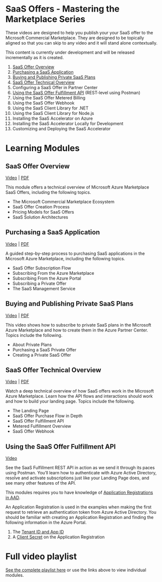 # SaaS Offers - Mastering the Marketplace Series

These videos are designed to help you publish your your SaaS offer to the Microsoft Commercial Marketplace. They are designed to be topically aligned so that you can skip to any video and it will stand alone contextually.

This content is currently under development and will be released incrementally as it is created.

1. [SaaS Offer Overview](#saas-offer-overview)
1. [Purchasing a SaaS Application](#purchasing-a-saas-application)
1. [Buying and Publishing Private SaaS Plans](#buying-and-publishing-private-saas-plans)
1. [SaaS Offer Technical Overview](#saas-offer-technical-overview)
1. Configuring a SaaS Offer in Partner Center
1. [Using the SaaS Offer Fulfillment API](#using-the-saas-offer-fulfillment-api) (REST-level using Postman)
1. Using the SaaS Offer Metered Billing
1. Using the SaaS Offer Webhook
1. Using the SaaS Client Library for .NET
1. Using the SaaS Client Library for Node.js
1. Installing the SaaS Accelerator on Azure
1. Installing the SaaS Accelerator Locally for Development
1. Customizing and Deploying the SaaS Accelerator

# Learning Modules

## SaaS Offer Overview

[Video](https://www.youtube.com/watch?v=9PCTioPbI8M&list=PLmsFUfdnGr3wWUaB-QkSaQRHBNYKZj5PM) | [PDF](./pdfs/01-SaaS-Offer-Overview.pdf)

This module offers a technical overview of Microsoft Azure Marketplace SaaS Offers, including the following topics. 

 - The Microsoft Commercial Marketplace Ecosystem​
 - SaaS Offer Creation Process​
 - ​Pricing Models for SaaS Offers​ 
 - SaaS Solution Architectures 


## Purchasing a SaaS Application

[Video](https://www.youtube.com/watch?v=F1DHF3OYiUI&list=PLmsFUfdnGr3wWUaB-QkSaQRHBNYKZj5PM) | [PDF](./pdfs/02-Purchasing-a-SaaS-Application/pdf)

A guided step-by-step process to purchasing SaaS applications in the Microsoft Azure Marketplace, including the following topics. 

- SaaS Offer Subscription Flow​ 
- Subscribing From the Azure Marketplace​ 
- Subscribing From the Azure Portal​ 
- Subscribing a Private Offer​ 
- The SaaS Management Service

## Buying and Publishing Private SaaS Plans

[Video](https://www.youtube.com/watch?v=RFYybqyyy-c&list=PLmsFUfdnGr3wWUaB-QkSaQRHBNYKZj5PM) | [PDF](./pdfs/03-Buying-and-Publishing-Private-SaaS-Plans.pdf)

This video shows how to subscribe to private SaaS plans in the Microsoft Azure Marketplace and how to create them in the Azure Partner Center. Topics include the following. 

- About Private Plans​ 
- Purchasing a SaaS Private Offer​ 
- Creating a Private SaaS Offer

## SaaS Offer Technical Overview

[Video](https://www.youtube.com/watch?v=0c-rzJkTV7w&list=PLmsFUfdnGr3wWUaB-QkSaQRHBNYKZj5PM) | [PDF](./pdfs/04-SaaS-Offer-Technical-Overview.pdf)

Watch a deep technical overview of how SaaS offers work in the Microsoft Azure Marketplace. Learn how the API flows and interactions should work and how to build your landing page. Topics include the following. 

- The Landing Page​ 
- SaaS Offer Purchase Flow in Depth​ 
- SaaS Offer Fulfillment API​ 
- Metered Fulfillment Overview​ 
- SaaS Offer Webhook

## Using the SaaS Offer Fulfillment API

[Video](https://www.youtube.com/watch?v=eizdN6XNyvw&list=PLmsFUfdnGr3wWUaB-QkSaQRHBNYKZj5PM)

See the SaaS Fulfillment REST API in action as we send it through its paces using Postman. You’ll learn how to authenticate with Azure Active Directory, resolve and activate subscriptions just like your Landing Page does, and see many other features of the API. 

This modules requires you to have knowledge of [Application Registrations in AAD](https://docs.microsoft.com/en-us/azure/active-directory/develop/quickstart-register-app). 

An Application Registration is used in the examples when making the first request to retrieve an authentication token from Azure Active Directory. You should be familiar with creating an Application Registration and finding the following information in the Azure Portal.

1. The [Tenant ID and App ID](https://docs.microsoft.com/en-us/azure/active-directory/develop/howto-create-service-principal-portal#get-tenant-and-app-id-values-for-signing-in)
1. A [Client Secret](https://docs.microsoft.com/en-us/azure/active-directory/develop/howto-create-service-principal-portal#option-2-create-a-new-application-secret) on the Application Registration

# Full video playlist

[See the complete playlist here](https://www.youtube.com/playlist?list=PLmsFUfdnGr3wWUaB-QkSaQRHBNYKZj5PM) or use the links above to view individual modules.
